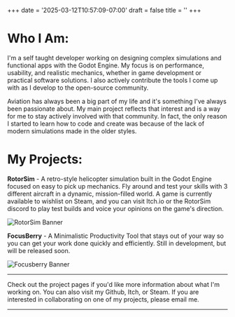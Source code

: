+++
date = '2025-03-12T10:57:09-07:00'
draft = false
title = ''
+++

# Who I Am:
I'm a self taught developer working on designing complex simulations and functional apps with the Godot Engine. My focus is on performance, usability, and realistic mechanics, whether in game development or practical software solutions. I also actively contribute the tools I come up with as I develop to the open-source community.

Aviation has always been a big part of my life and it's something I've always been passionate about. My main project reflects that interest and is a way for me to stay actively involved with that community. In fact, the only reason I started to learn how to code and create was because of the lack of modern simulations made in the older styles.

# My Projects: 
**RotorSim** - A retro-style helicopter simulation built in the Godot Engine focused on easy to pick up mechanics. Fly around and test your skills with 3 different aircraft in a dynamic, mission-filled world. A game is currently available to wishlist on Steam, and you can visit Itch.io or the RotorSim discord to play test builds and voice your opinions on the game's direction.

![RotorSim Banner](rotorsim-banner.png)

**FocusBerry** - A Minimalistic Productivity Tool that stays out of your way so you can get your work done quickly and efficiently. Still in development, but will be released soon.

![Focusberry Banner](focusberry-banner.png)
________________________________________
Check out the project pages if you'd like more information about what I'm working on. You can also visit my Github, Itch, or Steam. If you are interested in collaborating on one of my projects, please email me.
________________________________________

